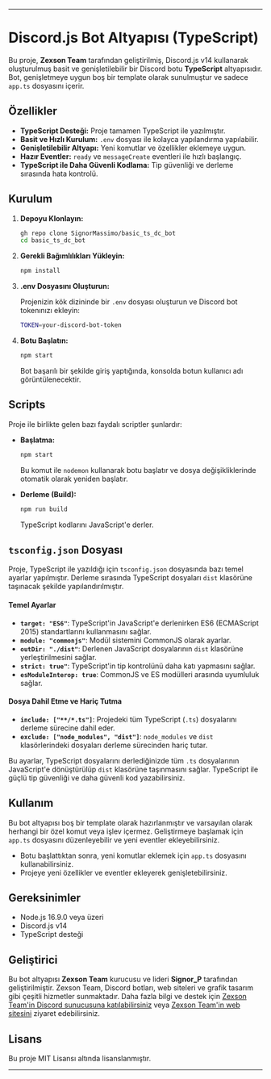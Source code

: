 
---

# Discord.js Bot Altyapısı (TypeScript)

Bu proje, **Zexson Team** tarafından geliştirilmiş, Discord.js v14 kullanarak oluşturulmuş basit ve genişletilebilir bir Discord botu **TypeScript** altyapısıdır. Bot, genişletmeye uygun boş bir template olarak sunulmuştur ve sadece `app.ts` dosyasını içerir.

## Özellikler

- **TypeScript Desteği:** Proje tamamen TypeScript ile yazılmıştır.
- **Basit ve Hızlı Kurulum:** `.env` dosyası ile kolayca yapılandırma yapılabilir.
- **Genişletilebilir Altyapı:** Yeni komutlar ve özellikler eklemeye uygun.
- **Hazır Eventler:** `ready` ve `messageCreate` eventleri ile hızlı başlangıç.
- **TypeScript ile Daha Güvenli Kodlama:** Tip güvenliği ve derleme sırasında hata kontrolü.

## Kurulum

1. **Depoyu Klonlayın:**

   ```bash
   gh repo clone SignorMassimo/basic_ts_dc_bot
   cd basic_ts_dc_bot
   ```

2. **Gerekli Bağımlılıkları Yükleyin:**

   ```bash
   npm install
   ```

3. **.env Dosyasını Oluşturun:**

   Projenizin kök dizininde bir `.env` dosyası oluşturun ve Discord bot tokenınızı ekleyin:

   ```bash
   TOKEN=your-discord-bot-token
   ```

4. **Botu Başlatın:**

   ```bash
   npm start
   ```

   Bot başarılı bir şekilde giriş yaptığında, konsolda botun kullanıcı adı görüntülenecektir.

## Scripts

Proje ile birlikte gelen bazı faydalı scriptler şunlardır:

- **Başlatma:**
  
  ```bash
  npm start
  ```

  Bu komut ile `nodemon` kullanarak botu başlatır ve dosya değişikliklerinde otomatik olarak yeniden başlatır.

- **Derleme (Build):**

  ```bash
  npm run build
  ```

  TypeScript kodlarını JavaScript'e derler.

## `tsconfig.json` Dosyası

Proje, TypeScript ile yazıldığı için `tsconfig.json` dosyasında bazı temel ayarlar yapılmıştır. Derleme sırasında TypeScript dosyaları `dist` klasörüne taşınacak şekilde yapılandırılmıştır.

#### Temel Ayarlar

- **`target: "ES6"`**: TypeScript'in JavaScript'e derlenirken ES6 (ECMAScript 2015) standartlarını kullanmasını sağlar.
- **`module: "commonjs"`**: Modül sistemini CommonJS olarak ayarlar.
- **`outDir: "./dist"`**: Derlenen JavaScript dosyalarının `dist` klasörüne yerleştirilmesini sağlar.
- **`strict: true"`**: TypeScript'in tip kontrolünü daha katı yapmasını sağlar.
- **`esModuleInterop: true`**: CommonJS ve ES modülleri arasında uyumluluk sağlar.

#### Dosya Dahil Etme ve Hariç Tutma

- **`include: ["**/*.ts"]`**: Projedeki tüm TypeScript (`.ts`) dosyalarını derleme sürecine dahil eder.
- **`exclude: ["node_modules", "dist"]`**: `node_modules` ve `dist` klasörlerindeki dosyaları derleme sürecinden hariç tutar.

Bu ayarlar, TypeScript dosyalarını derlediğinizde tüm `.ts` dosyalarının JavaScript'e dönüştürülüp `dist` klasörüne taşınmasını sağlar. TypeScript ile güçlü tip güvenliği ve daha güvenli kod yazabilirsiniz.

## Kullanım

Bu bot altyapısı boş bir template olarak hazırlanmıştır ve varsayılan olarak herhangi bir özel komut veya işlev içermez. Geliştirmeye başlamak için `app.ts` dosyasını düzenleyebilir ve yeni eventler ekleyebilirsiniz.

- Botu başlattıktan sonra, yeni komutlar eklemek için `app.ts` dosyasını kullanabilirsiniz.
- Projeye yeni özellikler ve eventler ekleyerek genişletebilirsiniz.

## Gereksinimler

- Node.js 16.9.0 veya üzeri
- Discord.js v14
- TypeScript desteği

## Geliştirici

Bu bot altyapısı **Zexson Team** kurucusu ve lideri **Signor_P** tarafından geliştirilmiştir. Zexson Team, Discord botları, web siteleri ve grafik tasarım gibi çeşitli hizmetler sunmaktadır. Daha fazla bilgi ve destek için [Zexson Team'in Discord sunucusuna katılabilirsiniz](https://discord.gg/VFYRarPZDT) veya [Zexson Team'in web sitesini](https://zexson.vercel.app/) ziyaret edebilirsiniz.

## Lisans

Bu proje MIT Lisansı altında lisanslanmıştır.

---